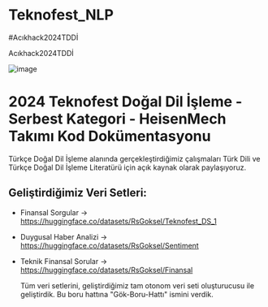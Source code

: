 # Teknofest_NLP
#Acıkhack2024TDDİ

Acıkhack2024TDDİ

![image](https://github.com/user-attachments/assets/54542f84-2899-49c6-af12-760940f22cf3)

# 2024 Teknofest Doğal Dil İşleme - Serbest Kategori - HeisenMech Takımı Kod Dokümentasyonu

Türkçe Doğal Dil İşleme alanında gerçekleştirdiğimiz çalışmaları Türk Dili ve Türkçe Doğal Dil İşleme Literatürü için açık kaynak olarak paylaşıyoruz. 

## Geliştirdiğimiz Veri Setleri:

* Finansal Sorgular -> https://huggingface.co/datasets/RsGoksel/Teknofest_DS_1
* Duygusal Haber Analizi -> https://huggingface.co/datasets/RsGoksel/Sentiment
* Teknik Finansal Sorular -> https://huggingface.co/datasets/RsGoksel/Finansal

  Tüm veri setlerini, geliştirdiğimiz tam otonom veri seti oluşturucusu ile geliştirdik. Bu boru hattına "Gök-Boru-Hattı" ismini verdik.
  
